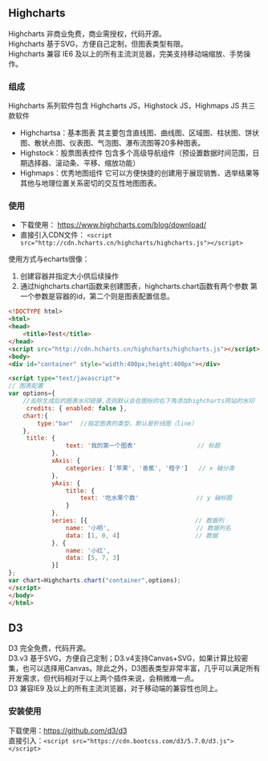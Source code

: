 
## Highcharts
Highcharts 非商业免费，商业需授权，代码开源。    
Highcharts 基于SVG，方便自己定制，但图表类型有限。         
Highcharts 兼容 IE6 及以上的所有主流浏览器，完美支持移动端缩放、手势操作。

### 组成
Highcharts 系列软件包含 Highcharts JS，Highstock JS，Highmaps JS 共三款软件       
* Highchartsa：基本图表 其主要包含直线图、曲线图、区域图、柱状图、饼状图、散状点图、仪表图、气泡图、瀑布流图等20多种图表。
* Highstock：股票图表控件 包含多个高级导航组件（预设置数据时间范围，日期选择器、滚动条、平移、缩放功能）
* Highmaps：优秀地图组件 它可以方便快捷的创建用于展现销售、选举结果等其他与地理位置关系密切的交互性地图图表。

### 使用
* 下载使用： https://www.highcharts.com/blog/download/        
* 直接引入CDN文件： `<script src="http://cdn.hcharts.cn/highcharts/highcharts.js"></script>`

使用方式与echarts很像：     
1. 创建容器并指定大小供后续操作
2. 通过highcharts.chart函数来创建图表，highcharts.chart函数有两个参数 第一个参数是容器的id，第二个则是图表配置信息。

```html
<!DOCTYPE html>
<html>
<head>
    <title>Test</title>
</head>
<script src="http://cdn.hcharts.cn/highcharts/highcharts.js"></script>
<body>
<div id="container" style="width:400px;height:400px"></div>

<script type="text/javascript">
// 图表配置
var options={
    //去除生成后的图表水印链接,否则默认会在图标的右下角添加highcharts网站的水印
     credits: { enabled: false },
    chart:{
        type:"bar"  //指定图表的类型，默认是折线图（line）
    },
     title: {
                text: '我的第一个图表'                 // 标题
            },
            xAxis: {
                categories: ['苹果', '香蕉', '橙子']   // x 轴分类
            },
            yAxis: {
                title: {
                    text: '吃水果个数'                // y 轴标题
                }
            },
            series: [{                              // 数据列
                name: '小明',                        // 数据列名
                data: [1, 0, 4]                     // 数据
            }, {
                name: '小红',
                data: [5, 7, 3]
            }]
};
var chart=Highcharts.chart("container",options);
</script>
</body>
</html>
```


## D3
D3 完全免费，代码开源。       
D3.v3 基于SVG，方便自己定制；D3.v4支持Canvas+SVG，如果计算比较密集，也可以选择用Canvas。除此之外，D3图表类型非常丰富，几乎可以满足所有开发需求，但代码相对于以上两个插件来说，会稍微难一点。    
D3 兼容IE9 及以上的所有主流浏览器，对于移动端的兼容性也同上。         

### 安装使用
下载使用：https://github.com/d3/d3       
直接引入：`<script src="https://cdn.bootcss.com/d3/5.7.0/d3.js"></script>`  
